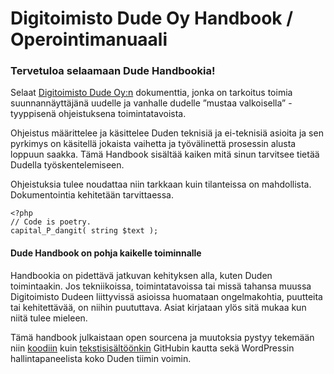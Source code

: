 # Digitoimisto Dude Oy Handbook / Operointimanuaali

### Tervetuloa selaamaan Dude Handbookia!

Selaat [Digitoimisto Dude Oy:n](https://www.dude.fi) dokumenttia, jonka on tarkoitus toimia suunnannäyttäjänä uudelle ja vanhalle dudelle ”mustaa valkoisella” -tyyppisenä ohjeistuksena toimintatavoista.

Ohjeistus määrittelee ja käsittelee Duden teknisiä ja ei-teknisiä asioita ja sen pyrkimys on käsitellä jokaista vaihetta ja työvälinettä prosessin alusta loppuun saakka. Tämä Handbook sisältää kaiken mitä sinun tarvitsee tietää Dudella työskentelemiseen.

Ohjeistuksia tulee noudattaa niin tarkkaan kuin tilanteissa on mahdollista. Dokumentointia kehitetään tarvittaessa.

```
<?php
// Code is poetry.
capital_P_dangit( string $text );
```

#### Dude Handbook on pohja kaikelle toiminnalle

Handbookia on pidettävä jatkuvan kehityksen alla, kuten Duden toimintaakin. Jos tekniikoissa, toimintatavoissa tai missä tahansa muussa Digitoimisto Dudeen liittyvissä asioissa huomataan ongelmakohtia, puutteita tai kehitettävää, on niihin puututtava. Asiat kirjataan ylös sitä mukaa kun niitä tulee mieleen.

Tämä handbook julkaistaan open sourcena ja muutoksia pystyy tekemään niin [koodiin](https://github.com/digitoimistodude/handbook-code) kuin [tekstisisältöönkin](https://github.com/digitoimistodude/handbook) GitHubin kautta sekä WordPressin hallintapaneelista koko Duden tiimin voimin.
